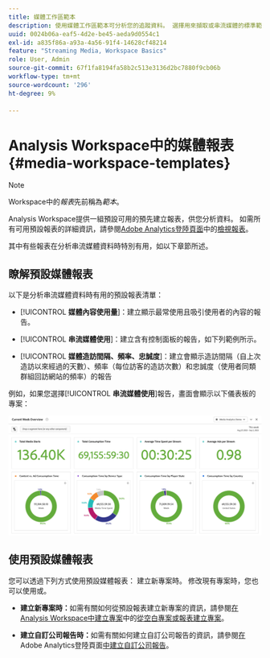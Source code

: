 ```yaml
---
title: 媒體工作區範本
description: 使用媒體工作區範本可分析您的追蹤資料。 選擇用來擷取或串流媒體的標準範本，或建立您的自訂範本。
uuid: 0024b06a-eaf5-4d2e-be45-aeda9d0554c1
exl-id: a835f86a-a93a-4a56-91f4-14628cf48214
feature: "Streaming Media, Workspace Basics"
role: User, Admin
source-git-commit: 67f1fa8194fa58b2c513e3136d2bc7880f9cb06b
workflow-type: tm+mt
source-wordcount: '296'
ht-degree: 9%

---
```


# Analysis Workspace中的媒體報表 {#media-workspace-templates}

>[!NOTE]
>
>Workspace中的&#x200B;*報表*&#x200B;先前稱為&#x200B;*範本*。

Analysis Workspace提供一組預設可用的預先建立報表，供您分析資料。 如需所有可用預設報表的詳細資訊，請參閱[Adobe Analytics登陸頁面](https://experienceleague.adobe.com/docs/analytics/analyze/landing.html?lang=en#menus)中的[檢視報表](https://experienceleague.adobe.com/docs/analytics/analyze/landing.html?lang=zh-hant)。

其中有些報表在分析串流媒體資料時特別有用，如以下章節所述。

## 瞭解預設媒體報表

以下是分析串流媒體資料時有用的預設報表清單：

* [!UICONTROL **媒體內容使用量**]：建立顯示最常使用且吸引使用者的內容的報告。

* [!UICONTROL **串流媒體使用**]：建立含有控制面板的報告，如下列範例所示。

* [!UICONTROL **媒體造訪間隔、頻率、忠誠度**]：建立會顯示造訪間隔（自上次造訪以來經過的天數）、頻率（每位訪客的造訪次數）和忠誠度（使用者同類群組回訪網站的頻率）的報告

例如，如果您選擇&#x200B;[!UICONTROL **串流媒體使用**]&#x200B;報告，畫面會顯示以下儀表板的專案：

![](/help/reporting/assets/aa-workspace.png)

## 使用預設媒體報表

您可以透過下列方式使用預設媒體報表：
建立新專案時。 修改現有專案時，您也可以使用或。

* **建立新專案時：**&#x200B;如需有關如何從預設報表建立新專案的資訊，請參閱[在Analysis Workspace中建立專案](https://experienceleague.adobe.com/docs/analytics/analyze/analysis-workspace/build-workspace-project/create-projects.html?lang=en#create-a-project-from-a-blank-project-or-a-report)中的[從空白專案或報表建立專案](https://experienceleague.adobe.com/docs/analytics/analyze/analysis-workspace/build-workspace-project/create-projects.html?lang=en#create-a-project-from-a-blank-project-or-a-report)。

* **建立自訂公司報告時：**&#x200B;如需有關如何建立自訂公司報告的資訊，請參閱[在](https://experienceleague.adobe.com/docs/analytics/analyze/landing.html?lang=en#company-report)Adobe Analytics登陸頁面[中建立自訂公司報告](https://experienceleague.adobe.com/docs/analytics/analyze/landing.html?lang=zh-hant)。
